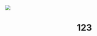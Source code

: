 <img  left_color = "#FF0000" src="https://visitor-badge.laobi.icu/badge?page_id=MiernikA.MiernikA&left_color=red&right_color=green" />

<h1 align="center">
123
</h1>

